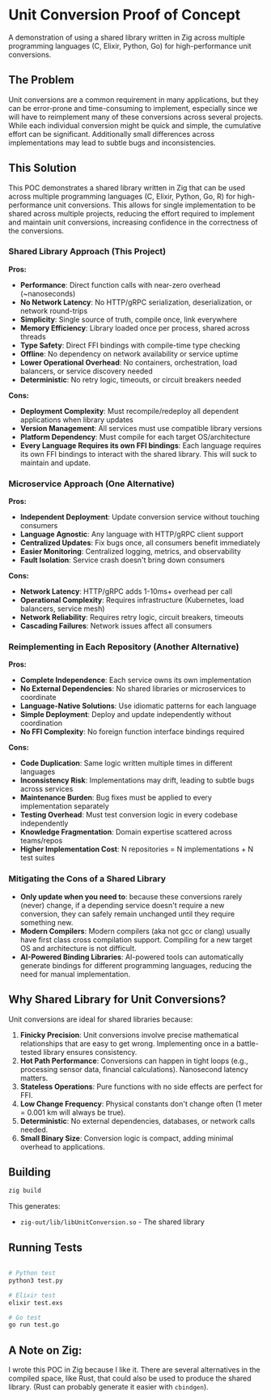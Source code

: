 # Unit Conversion Proof of Concept

A demonstration of using a shared library written in Zig across multiple programming languages (C, Elixir, Python, Go) for high-performance unit conversions.

## The Problem

Unit conversions are a common requirement in many applications, but they can be error-prone and time-consuming to implement, especially since we will have to reimplement many of these conversions across several projects. While each individual conversion might be quick and simple, the cumulative effort can be significant. Additionally small differences across implementations may lead to subtle bugs and inconsistencies.

## This Solution

This POC demonstrates a shared library written in Zig that can be used across multiple programming languages (C, Elixir, Python, Go, R) for high-performance unit conversions. This allows for single implementation to be shared across multiple projects, reducing the effort required to implement and maintain unit conversions, increasing confidence in the correctness of the conversions.

### Shared Library Approach (This Project)

**Pros:**

- **Performance**: Direct function calls with near-zero overhead (~nanoseconds)
- **No Network Latency**: No HTTP/gRPC serialization, deserialization, or network round-trips
- **Simplicity**: Single source of truth, compile once, link everywhere
- **Memory Efficiency**: Library loaded once per process, shared across threads
- **Type Safety**: Direct FFI bindings with compile-time type checking
- **Offline**: No dependency on network availability or service uptime
- **Lower Operational Overhead**: No containers, orchestration, load balancers, or service discovery needed
- **Deterministic**: No retry logic, timeouts, or circuit breakers needed

**Cons:**

- **Deployment Complexity**: Must recompile/redeploy all dependent applications when library updates
- **Version Management**: All services must use compatible library versions
- **Platform Dependency**: Must compile for each target OS/architecture
- **Every Language Requires its own FFI bindings**: Each language requires its own FFI bindings to interact with the shared library. This will suck to maintain and update.

### Microservice Approach (One Alternative)

**Pros:**

- **Independent Deployment**: Update conversion service without touching consumers
- **Language Agnostic**: Any language with HTTP/gRPC client support
- **Centralized Updates**: Fix bugs once, all consumers benefit immediately
- **Easier Monitoring**: Centralized logging, metrics, and observability
- **Fault Isolation**: Service crash doesn't bring down consumers

**Cons:**

- **Network Latency**: HTTP/gRPC adds 1-10ms+ overhead per call
- **Operational Complexity**: Requires infrastructure (Kubernetes, load balancers, service mesh)
- **Network Reliability**: Requires retry logic, circuit breakers, timeouts
- **Cascading Failures**: Network issues affect all consumers

### Reimplementing in Each Repository (Another Alternative)

**Pros:**

- **Complete Independence**: Each service owns its own implementation
- **No External Dependencies**: No shared libraries or microservices to coordinate
- **Language-Native Solutions**: Use idiomatic patterns for each language
- **Simple Deployment**: Deploy and update independently without coordination
- **No FFI Complexity**: No foreign function interface bindings required

**Cons:**

- **Code Duplication**: Same logic written multiple times in different languages
- **Inconsistency Risk**: Implementations may drift, leading to subtle bugs across services
- **Maintenance Burden**: Bug fixes must be applied to every implementation separately
- **Testing Overhead**: Must test conversion logic in every codebase independently
- **Knowledge Fragmentation**: Domain expertise scattered across teams/repos
- **Higher Implementation Cost**: N repositories = N implementations + N test suites

### Mitigating the Cons of a Shared Library

- **Only update when you need to**: because these conversions rarely (never) change, if a depending service doesn't require a new conversion, they can safely remain unchanged until they require something new.
- **Modern Compilers**: Modern compilers (aka not gcc or clang) usually have first class cross compilation support. Compiling for a new target OS and architecture is not difficult.
- **AI-Powered Binding Libraries**: AI-powered tools can automatically generate bindings for different programming languages, reducing the need for manual implementation.

## Why Shared Library for Unit Conversions?

Unit conversions are ideal for shared libraries because:

1. **Finicky Precision**: Unit conversions involve precise mathematical relationships that are easy to get wrong. Implementing once in a battle-tested library ensures consistency.
2. **Hot Path Performance**: Conversions can happen in tight loops (e.g., processing sensor data, financial calculations). Nanosecond latency matters.
3. **Stateless Operations**: Pure functions with no side effects are perfect for FFI.
4. **Low Change Frequency**: Physical constants don't change often (1 meter = 0.001 km will always be true).
5. **Deterministic**: No external dependencies, databases, or network calls needed.
6. **Small Binary Size**: Conversion logic is compact, adding minimal overhead to applications.

## Building

```bash
zig build
```

This generates:

- `zig-out/lib/libUnitConversion.so` - The shared library

## Running Tests

```bash

# Python test
python3 test.py

# Elixir test
elixir test.exs

# Go test
go run test.go
```

## A Note on Zig:

I wrote this POC in Zig because I like it. There are several alternatives in the compiled space, like Rust, that could also be used to produce the shared library. (Rust can probably generate it easier with `cbindgen`).
